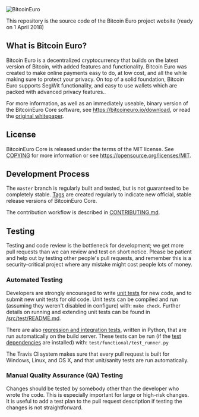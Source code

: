 <img src = "https://bitcoineurocore.org/img/BCE_banner_small.jpg" alt = "BitcoinEuro"/>

This repository is the source code of the Bitcoin Euro project website  (ready on 1 April 2018)

<h2>What is Bitcoin Euro?</h2>

Bitcoin Euro is a decentralized cryptocurrency that builds on the latest version of Bitcoin, with added features and functionality. Bitcoin Euro was created to make online payments easy to do, at low cost, and all the while making sure to protect your privacy. On top of a solid foundation, Bitcoin Euro supports SegWit functionality, and easy to use wallets which are packed with advanced privacy features.. 

For more information, as well as an immediately useable, binary version of
the BitcoinEuro Core software, see https://bitcoineuro.io/download, or read the
[original whitepaper](https://bitcoineuro.io/bitcoineuro.pdf).


License
-------

BitcoinEuro Core is released under the terms of the MIT license. See [COPYING](COPYING) for more
information or see https://opensource.org/licenses/MIT.

Development Process
-------------------

The `master` branch is regularly built and tested, but is not guaranteed to be
completely stable. [Tags](https://github.com/bitcoineuro/bitcoineuro/tags) are created
regularly to indicate new official, stable release versions of BitcoinEuro Core.

The contribution workflow is described in [CONTRIBUTING.md](CONTRIBUTING.md).

Testing
-------

Testing and code review is the bottleneck for development; we get more pull
requests than we can review and test on short notice. Please be patient and help out by testing
other people's pull requests, and remember this is a security-critical project where any mistake might cost people
lots of money.

### Automated Testing

Developers are strongly encouraged to write [unit tests](src/test/README.md) for new code, and to
submit new unit tests for old code. Unit tests can be compiled and run
(assuming they weren't disabled in configure) with: `make check`. Further details on running
and extending unit tests can be found in [/src/test/README.md](/src/test/README.md).

There are also [regression and integration tests](/test), written
in Python, that are run automatically on the build server.
These tests can be run (if the [test dependencies](/test) are installed) with: `test/functional/test_runner.py`

The Travis CI system makes sure that every pull request is built for Windows, Linux, and OS X, and that unit/sanity tests are run automatically.

### Manual Quality Assurance (QA) Testing

Changes should be tested by somebody other than the developer who wrote the
code. This is especially important for large or high-risk changes. It is useful
to add a test plan to the pull request description if testing the changes is
not straightforward.
